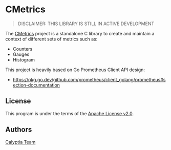 # CMetrics

> DISCLAIMER: THIS LIBRARY IS STILL IN ACTIVE DEVELOPMENT

The [CMetrics](https://github.com/calyptia/cmetrics) project is a standalone C library to create and maintain a context of different sets of metrics such as:

- Counters
- Gauges
- Histogram

This project is heavily based on Go Prometheus Client API design:

- https://pkg.go.dev/github.com/prometheus/client_golang/prometheus#section-documentation

## License

This program is under the terms of the [Apache License v2.0](http://www.apache.org/licenses/LICENSE-2.0).

## Authors

[Calyptia Team](https://www.calyptia.com)